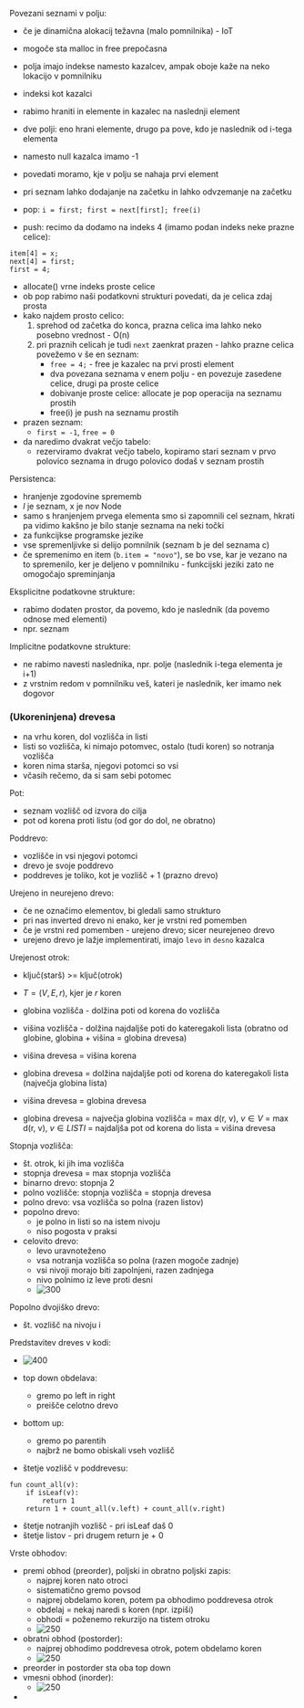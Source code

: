 Povezani seznami v polju:
- če je dinamična alokacij težavna (malo pomnilnika) - IoT
- mogoče sta malloc in free prepočasna
- polja imajo indekse namesto kazalcev, ampak oboje kaže na neko lokacijo v pomnilniku
- indeksi kot kazalci
- rabimo hraniti in elemente in kazalec na naslednji element
- dve polji: eno hrani elemente, drugo pa pove, kdo je naslednik od i-tega elementa
- namesto null kazalca imamo -1
- povedati moramo, kje v polju se nahaja prvi element

- pri seznam lahko dodajanje na začetku in lahko odvzemanje na začetku
- pop: `i = first; first = next[first]; free(i)`
- push: recimo da dodamo na indeks 4 (imamo podan indeks neke prazne celice):
```
item[4] = x;
next[4] = first;
first = 4;
```
- allocate() vrne indeks proste celice
- ob pop rabimo naši podatkovni strukturi povedati, da je celica zdaj prosta
- kako najdem prosto celico:
	1. sprehod od začetka do konca, prazna celica ima lahko neko posebno vrednost - O(n)
	2. pri praznih celicah je tudi `next` zaenkrat prazen - lahko prazne celica povežemo v še en seznam:
		- `free = 4;` - free je kazalec na prvi prosti element
		- dva povezana seznama v enem polju - en povezuje zasedene celice, drugi pa proste celice
		- dobivanje proste celice: allocate je pop operacija na seznamu prostih
		- free(i) je push na seznamu prostih
- prazen seznam:
	- `first = -1`, `free = 0`
- da naredimo dvakrat večjo tabelo:
	- rezerviramo dvakrat večjo tabelo, kopiramo stari seznam v prvo polovico seznama in drugo polovico dodaš v seznam prostih

Persistenca:
- hranjenje zgodovine sprememb
- $l$ je seznam, x je nov Node
- samo s hranjenjem prvega elementa smo si zapomnili cel seznam, hkrati pa vidimo kakšno je bilo stanje seznama na neki točki
- za funkcijkse programske jezike
- vse spremenljivke si delijo pomnilnik (seznam b je del seznama c)
- če spremenimo en item (`b.item = "novo"`), se bo vse, kar je vezano na to spremenilo, ker je deljeno v pomnilniku - funkcijski jeziki zato ne omogočajo spreminjanja

Eksplicitne podatkovne strukture:
- rabimo dodaten prostor, da povemo, kdo je naslednik (da povemo odnose med elementi)
- npr. seznam

Implicitne podatkovne strukture:
- ne rabimo navesti naslednika, npr. polje (naslednik i-tega elementa je i+1)
- z vrstnim redom v pomnilniku veš, kateri je naslednik, ker imamo nek dogovor

### (Ukoreninjena) drevesa

- na vrhu koren, dol vozlišča in listi
- listi so vozlišča, ki nimajo potomvec, ostalo (tudi koren) so notranja vozlišča
- koren nima starša, njegovi potomci so vsi
- včasih rečemo, da si sam sebi potomec

Pot:
- seznam vozlišč od izvora do cilja
- pot od korena proti listu (od gor do dol, ne obratno)

Poddrevo:
- vozlišče in vsi njegovi potomci
- drevo je svoje poddrevo
- poddreves je toliko, kot je vozlišč + 1 (prazno drevo)

Urejeno in neurejeno drevo:
- če ne označimo elementov, bi gledali samo strukturo
- pri nas inverted drevo ni enako, ker je vrstni red pomemben
- če je vrstni red pomemben - urejeno drevo; sicer neurejeneo drevo
- urejeno drevo je lažje implementirati, imajo `levo` in `desno` kazalca

Urejenost otrok:
- ključ(starš) >= ključ(otrok)

- $T = (V, E, r)$, kjer je $r$ koren
- globina vozlišča - dolžina poti od korena do vozlišča
- višina vozlišča - dolžina najdaljše poti do kateregakoli lista (obratno od globine, globina + višina = globina drevesa)
- višina drevesa = višina korena
- globina drevesa = dolžina najdaljše poti od korena do kateregakoli lista (največja globina lista)
- višina drevesa = globina drevesa
- globina drevesa = največja globina vozlišča = max d(r, v), $v \in V$ = max d(r, v), $v \in LISTI$ = najdaljša pot od korena do lista = višina drevesa

Stopnja vozlišča:
- št. otrok, ki jih ima vozlišča
- stopnja drevesa = max stopnja vozlišča
- binarno drevo: stopnja 2
- polno vozlišče: stopnja vozlišča = stopnja drevesa
- polno drevo: vsa vozlišča so polna (razen listov)
- popolno drevo:
	- je polno in listi so na istem nivoju
	- niso pogosta v praksi
- celovito drevo:
	- levo uravnoteženo
	- vsa notranja vozlišča so polna (razen mogoče zadnje)
	- vsi nivoji morajo biti zapolnjeni, razen zadnjega
	- nivo polnimo iz leve proti desni
	- ![300](../../Images2/Pasted%20image%2020241029144918.png)

Popolno dvojiško drevo:
- št. vozlišč na nivoju i

Predstavitev dreves v kodi:
- ![400](../../Images2/Pasted%20image%2020241029153500.png)
- top down obdelava:
	- gremo po left in right
	- preišče celotno drevo
- bottom up:
	- gremo po parentih
	- najbrž ne bomo obiskali vseh vozlišč

- štetje vozlišč v poddrevesu:
```
fun count_all(v):
	if isLeaf(v):
		return 1
	return 1 + count_all(v.left) + count_all(v.right)
```
- štetje notranjih vozlišč - pri isLeaf daš 0
- štetje listov - pri drugem return je + 0

Vrste obhodov:
- premi obhod (preorder), poljski in obratno poljski zapis:
	- najprej koren nato otroci
	- sistematično gremo povsod
	- najprej obdelamo koren, potem pa obhodimo poddrevesa otrok
	- obdelaj = nekaj naredi s koren (npr. izpiši)
	- obhodi = poženemo rekurzijo na tistem otroku
	- ![250](../../Images2/Pasted%20image%2020241029154404.png)
- obratni obhod (postorder):
	- najprej obhodimo poddrevesa otrok, potem obdelamo koren
	- ![250](../../Images2/Pasted%20image%2020241029154453.png)
- preorder in postorder sta oba top down
- vmesni obhod (inorder):
	- ![250](../../Images2/Pasted%20image%2020241029154601.png)
- 